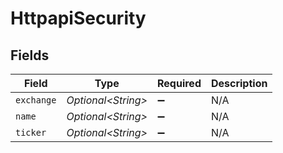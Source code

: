 # HttpapiSecurity


## Fields

| Field               | Type                | Required            | Description         |
| ------------------- | ------------------- | ------------------- | ------------------- |
| `exchange`          | *Optional\<String>* | :heavy_minus_sign:  | N/A                 |
| `name`              | *Optional\<String>* | :heavy_minus_sign:  | N/A                 |
| `ticker`            | *Optional\<String>* | :heavy_minus_sign:  | N/A                 |